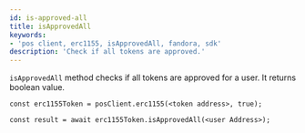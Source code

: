 ```yaml
---
id: is-approved-all
title: isApprovedAll
keywords: 
- 'pos client, erc1155, isApprovedAll, fandora, sdk'
description: 'Check if all tokens are approved.'
---
```


`isApprovedAll` method checks if all tokens are approved for a user. It returns boolean value.

```
const erc1155Token = posClient.erc1155(<token address>, true);

const result = await erc1155Token.isApprovedAll(<user Address>);

```
